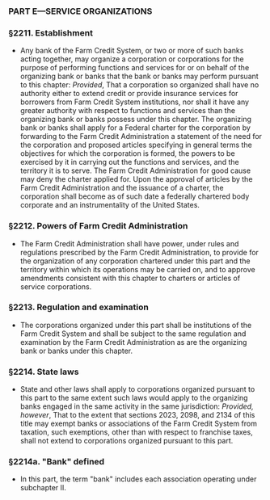### PART E—SERVICE ORGANIZATIONS

### §2211. Establishment
* Any bank of the Farm Credit System, or two or more of such banks acting together, may organize a corporation or corporations for the purpose of performing functions and services for or on behalf of the organizing bank or banks that the bank or banks may perform pursuant to this chapter: _Provided_, That a corporation so organized shall have no authority either to extend credit or provide insurance services for borrowers from Farm Credit System institutions, nor shall it have any greater authority with respect to functions and services than the organizing bank or banks possess under this chapter. The organizing bank or banks shall apply for a Federal charter for the corporation by forwarding to the Farm Credit Administration a statement of the need for the corporation and proposed articles specifying in general terms the objectives for which the corporation is formed, the powers to be exercised by it in carrying out the functions and services, and the territory it is to serve. The Farm Credit Administration for good cause may deny the charter applied for. Upon the approval of articles by the Farm Credit Administration and the issuance of a charter, the corporation shall become as of such date a federally chartered body corporate and an instrumentality of the United States.

### §2212. Powers of Farm Credit Administration
* The Farm Credit Administration shall have power, under rules and regulations prescribed by the Farm Credit Administration, to provide for the organization of any corporation chartered under this part and the territory within which its operations may be carried on, and to approve amendments consistent with this chapter to charters or articles of service corporations.

### §2213. Regulation and examination
* The corporations organized under this part shall be institutions of the Farm Credit System and shall be subject to the same regulation and examination by the Farm Credit Administration as are the organizing bank or banks under this chapter.

### §2214. State laws
* State and other laws shall apply to corporations organized pursuant to this part to the same extent such laws would apply to the organizing banks engaged in the same activity in the same jurisdiction: _Provided, however_, That to the extent that sections 2023, 2098, and 2134 of this title may exempt banks or associations of the Farm Credit System from taxation, such exemptions, other than with respect to franchise taxes, shall not extend to corporations organized pursuant to this part.

### §2214a. "Bank" defined
* In this part, the term "bank" includes each association operating under subchapter II.